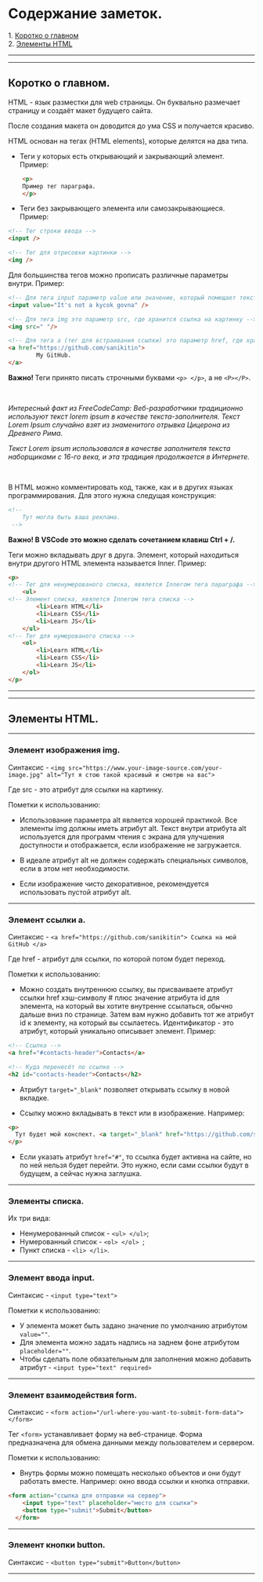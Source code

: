 <h1> <b> Содержание заметок. </b> </h1>
1. <a href="General"> Коротко о главном </a> <br>
2. <a href="Elements_HTML"> Элементы HTML </a> <br>

<hr />
<hr />

<h2 id="General"> <b> Коротко о главном. </b> </h2>

HTML - язык разместки для web страницы. Он буквально размечает страницу и создаёт макет будущего сайта. 

После создания макета он доводится до ума CSS и получается красиво.

HTML основан на тегах (HTML elements), которые делятся на два типа.

- Теги у которых есть открывающий и закрывающий элемент. Пример:

```html
    <p>
    Пример тег параграфа.
    </p>
```

- Теги без закрывающего элемента или самозакрывающиеся. Пример: 

```html
<!-- Тег строки ввода -->
<input /> 

<!-- Тег для отрисовки картинки -->
<img />
```

Для большинства тегов можно прописать различные параметры внутри. Пример:

```html
<!-- Для тега input параметр value или значение, который помещает текст в строку -->
<input value="It's not a kycok govna" /> 

<!-- Для тега img это параметр src, где хранится ссылка на картинку -->
<img src=" "/>

<!-- Для тега a (тег для встраивания ссылки) это параметр href, где хранится сама ссылка -->
<a href="https://github.com/sanikitin">
		My GitHub.
</a>
```

<b> Важно! </b> Теги принято писать строчными буквами ```<p> </p>```, а не ```<P></P>```. 

<br>

<i> Интересный факт из FreeCodeCamp: Веб-разработчики традиционно используют текст lorem ipsum в качестве текста-заполнителя. Текст Lorem Ipsum случайно взят из знаменитого отрывка Цицерона из Древнего Рима. 

Текст Lorem ipsum использовался в качестве заполнителя текста наборщиками с 16-го века, и эта традиция продолжается в Интернете. </i>

<br>

В HTML можно комментировать код, также, как и в других языках программирования. Для этого нужна следущая конструкция: 

```html
<!-- 
    Тут могла быть ваша реклама.
 -->
```

<p><b> Важно! В VSCode это можно сделать сочетанием клавиш Ctrl + /. </b></p>

Теги можно вкладывать друг в друга. Элемент, который находиться внутри другого HTML элемента называется Inner. Пример: 

```html
<p>
<!-- Тег для ненумерованого списка, явялется Innerом тега параграфа -->
    <ul>
<!-- Элемент списка, явялется Innerом тега списка -->
	    <li>Learn HTML</li>
	    <li>Learn CSS</li>
	    <li>Learn JS</li>
    </ul>
<!-- Тег для нумерованого списка -->
    <ol>
	    <li>Learn HTML</li>
	    <li>Learn CSS</li>
	    <li>Learn JS</li>
    </ol>
</p>
```

<hr />
<hr />

<h2 id="Elements_HTML"> <b> Элементы HTML. </b> </h2>

<hr />

<h3> <b> Элемент изображения img. </b> </h3>

Синтаксис -  ```<img src="https://www.your-image-source.com/your-image.jpg" alt="Тут я стою такой красивый и смотрю на вас">```

Где src - это атрибут для ссылки на картинку.

Пометки к использованию:

- Использование параметра alt является хорошей практикой. Все элементы img должны иметь атрибут alt. Текст внутри атрибута alt используется для программ чтения с экрана для улучшения доступности и отображается, если изображение не загружается.

- В идеале атрибут alt не должен содержать специальных символов, если в этом нет необходимости.

- Если изображение чисто декоративное, рекомендуется использовать пустой атрибут alt.

</hr>
<hr />

<h3> <b> Элемент ссылки a. </b> </h3>

Синтаксис - ```<a href="https://github.com/sanikitin"> Ссылка на мой GitHub </a>```

Где href - атрибут для ссылки, по которой потом будет переход.

Пометки к использованию: 

- Можно создать внутреннюю ссылку, вы присваиваете атрибут ссылки href хэш-символу # плюс значение атрибута id для элемента, на который вы хотите внутренне ссылаться, обычно дальше вниз по странице. Затем вам нужно добавить тот же атрибут id к элементу, на который вы ссылаетесь. Идентификатор - это атрибут, который уникально описывает элемент. Пример:

```html
<!-- Ссылка -->
<a href="#contacts-header">Contacts</a>

<!-- Куда перенесёт по ссылке -->
<h2 id="contacts-header">Contacts</h2>
```
- Атрибут ```target="_blank"``` позволяет открывать ссылку в новой вкладке.

- Ссылку можно вкладывать в текст или в изображение. Например:

```html
<p>
  Тут будет мой конспект. <a target="_blank" href="https://github.com/sanikitin/Notes_on_HTML"> Ссылка на репозиторий</a> для вас.
</p>
```
- Если указать атрибут ```href="#"```, то ссылка будет активна на сайте, но по ней нельзя будет перейти. Это нужно, если сами ссылки будут в будущем, а сейчас нужна заглушка.

</hr>
<hr />

<h3> <b> Элементы списка. </b> </h3>

Их три вида:
- Ненумерованный список - ```<ul> </ul>```;
- Нумерованный список - ```<ol> </ol> ```;
- Пункт списка - ```<li> </li>```.

</hr>
<hr />

<h3> <b> Элемент ввода input. </b> </h3>

Синтаксис - ```<input type="text">```

Пометки к использованию:
- У элемента может быть задано значение по умолчанию атрибутом ```value=""```.
- Для элемента можно задать надпись на заднем фоне атрибутом ```placeholder=""```.
- Чтобы сделать поле обязательным для заполнения можно добавить атрибут - ```<input type="text" required>```

</hr>
<hr />

<h3> <b> Элемент взаимодействия form. </b> </h3>

Синтаксис - ```<form action="/url-where-you-want-to-submit-form-data"> </form>```

Тег ```<form>``` устанавливает форму на веб-странице. Форма предназначена для обмена данными между пользователем и сервером. 

Пометки к использованию:
- Внутрь формы можно помещать несколько объектов и они будут работать вместе. Например: окно ввода ссылки и кнопка отправки.

```html
<form action="ссылка для отправки на сервер">
    <input type="text" placeholder="место для ссылки">
    <button type="submit">Submit</button>
  </form>
```

</hr>
<hr />

<h3> <b> Элемент кнопки button. </b> </h3>

Синтаксис - ```<button type="submit">Button</button>```

</hr>
<hr />








